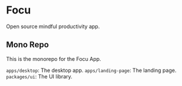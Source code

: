 # Focu 

Open source mindful productivity app.

## Mono Repo

This is the monorepo for the Focu App.

`apps/desktop`: The desktop app.
`apps/landing-page`: The landing page.
`packages/ui`: The UI library.
